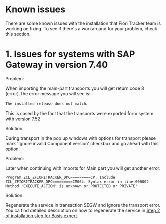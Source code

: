 # Known issues

There are some known issues with the installation that Fiori Tracker team is working on fixing. To see if there's a workaround for your problem, check this section.

# 1. Issues for systems with SAP Gateway in version 7.40

Problem: 

When importing the main-part transports you will get return code 8 (error).The error message you will see is: 

`The installed release does not match`.

This is cased by the fact that the transports were exported form system with version 7.52


Solution:

During transport in the pop up windows with options for transport please mark 'Ignore invalid Component version' checkbox and go ahead with this option.

Problem:

Later when continuing with imports for Main part you will get another error:

`Program ZCL_ZFIORITRACKER_DPC=========CP, Include ZCL_ZFIORITRACKER_DPC=========CM06L: Syntax error in line 000002`<br>
`Method 'EXECUTE_ACTION' is unknown or PROTECTED or PRIVATE'`

Solution:

Regenerate the service in transaction SEGW and ignore the transport error. You ca find detailed description on how to regenerate the service in [Step 2 of installation step for Basis expert](basis-steps#step-2-generate-runtime-objects-for-the-zfioritracker_srv-service).






